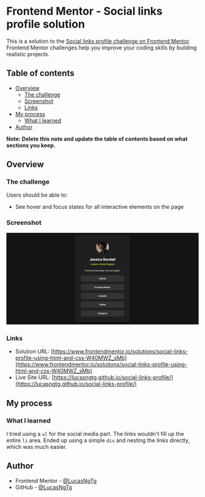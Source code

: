 # Frontend Mentor - Social links profile solution

This is a solution to the [Social links profile challenge on Frontend Mentor](https://www.frontendmentor.io/challenges/social-links-profile-UG32l9m6dQ). Frontend Mentor challenges help you improve your coding skills by building realistic projects. 

## Table of contents

- [Overview](#overview)
  - [The challenge](#the-challenge)
  - [Screenshot](#screenshot)
  - [Links](#links)
- [My process](#my-process)
  - [What I learned](#what-i-learned)
- [Author](#author)

**Note: Delete this note and update the table of contents based on what sections you keep.**

## Overview

### The challenge

Users should be able to:

- See hover and focus states for all interactive elements on the page

### Screenshot

![](./assets/images/screenshot.jpg)

### Links

- Solution URL: [https://www.frontendmentor.io/solutions/social-links-profile-using-html-and-css-W40MWZ_sMb](https://www.frontendmentor.io/solutions/social-links-profile-using-html-and-css-W40MWZ_sMb)
- Live Site URL: [https://lucasngtg.github.io/social-links-profile/](https://lucasngtg.github.io/social-links-profile/)

## My process

### What I learned

I tried using a ```ul``` for the social media part. The links wouldn't fill up the entire ```li``` area. Ended up using a simple ```div``` and nesting the links directly, which was much easier.

## Author

- Frontend Mentor - [@LucasNgTg](https://www.frontendmentor.io/profile/LucasNgTg)
- GitHub - [@LucasNgTg](https://https://github.com/LucasNgTg)